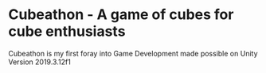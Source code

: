# Cubeathon - A game of cubes for cube enthusiasts

Cubeathon is my first foray into Game Development made possible on Unity Version 2019.3.12f1
